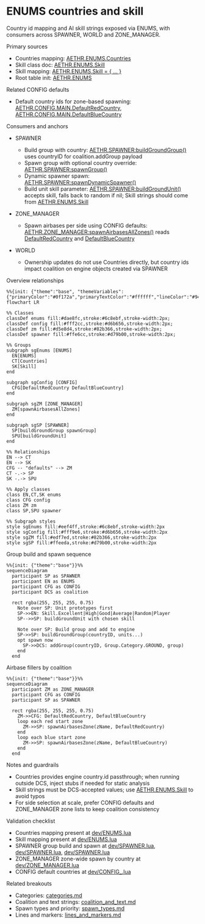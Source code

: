 # ENUMS countries and skill

Country id mapping and AI skill strings exposed via ENUMS, with consumers across SPAWNER, WORLD and ZONE_MANAGER.

Primary sources

- Countries mapping: [AETHR.ENUMS.Countries](../../dev/ENUMS.lua:481)
- Skill class doc: [AETHR.ENUMS.Skill](../../dev/ENUMS.lua:165)
- Skill mapping: [AETHR.ENUMS.Skill = { ... }](../../dev/ENUMS.lua:482)
- Root table init: [AETHR.ENUMS](../../dev/ENUMS.lua:337)

Related CONFIG defaults

- Default country ids for zone-based spawning: [AETHR.CONFIG.MAIN.DefaultRedCountry](../../dev/CONFIG_.lua:177), [AETHR.CONFIG.MAIN.DefaultBlueCountry](../../dev/CONFIG_.lua:178)

Consumers and anchors

- SPAWNER
  - Build group with country: [AETHR.SPAWNER:buildGroundGroup()](../../dev/SPAWNER.lua:321) uses countryID for coalition.addGroup payload
  - Spawn group with optional country override: [AETHR.SPAWNER:spawnGroup()](../../dev/SPAWNER.lua:425)
  - Dynamic spawner spawn: [AETHR.SPAWNER:spawnDynamicSpawner()](../../dev/SPAWNER.lua:438)
  - Build unit skill parameter: [AETHR.SPAWNER:buildGroundUnit()](../../dev/SPAWNER.lua:282) accepts skill, falls back to random if nil; Skill strings should come from [AETHR.ENUMS.Skill](../../dev/ENUMS.lua:482)

- ZONE_MANAGER
  - Spawn airbases per side using CONFIG defaults: [AETHR.ZONE_MANAGER:spawnAirbasesAllZones()](../../dev/ZONE_MANAGER.lua:1142) reads [DefaultRedCountry](../../dev/CONFIG_.lua:177) and [DefaultBlueCountry](../../dev/CONFIG_.lua:178)

- WORLD
  - Ownership updates do not use Countries directly, but country ids impact coalition on engine objects created via SPAWNER

Overview relationships

```mermaid
%%{init: {"theme":"base", "themeVariables":{"primaryColor":"#0f172a","primaryTextColor":"#ffffff","lineColor":"#94a3b8","fontSize":"12px"}}}%%
flowchart LR

%% Classes
classDef enums fill:#dae8fc,stroke:#6c8ebf,stroke-width:2px;
classDef config fill:#fff2cc,stroke:#d6b656,stroke-width:2px;
classDef zm fill:#d5e8d4,stroke:#82b366,stroke-width:2px;
classDef spawner fill:#ffe6cc,stroke:#d79b00,stroke-width:2px;

%% Groups
subgraph sgEnums [ENUMS]
  EN[ENUMS]
  CT[Countries]
  SK[Skill]
end

subgraph sgConfig [CONFIG]
  CFG[DefaultRedCountry DefaultBlueCountry]
end

subgraph sgZM [ZONE_MANAGER]
  ZM[spawnAirbasesAllZones]
end

subgraph sgSP [SPAWNER]
  SP[buildGroundGroup spawnGroup]
  SPU[buildGroundUnit]
end

%% Relationships
EN --> CT
EN --> SK
CFG -- "defaults" --> ZM
CT -.-> SP
SK -.-> SPU

%% Apply classes
class EN,CT,SK enums
class CFG config
class ZM zm
class SP,SPU spawner

%% Subgraph styles
style sgEnums fill:#eef4ff,stroke:#6c8ebf,stroke-width:2px
style sgConfig fill:#fff9e6,stroke:#d6b656,stroke-width:2px
style sgZM fill:#edf7ed,stroke:#82b366,stroke-width:2px
style sgSP fill:#ffeeda,stroke:#d79b00,stroke-width:2px
```

Group build and spawn sequence

```mermaid
%%{init: {"theme":"base"}}%%
sequenceDiagram
  participant SP as SPAWNER
  participant EN as ENUMS
  participant CFG as CONFIG
  participant DCS as coalition

  rect rgba(255, 255, 255, 0.75)
    Note over SP: Unit prototypes first
    SP->>EN: Skill.Excellent|High|Good|Average|Random|Player
    SP-->>SP: buildGroundUnit with chosen skill

    Note over SP: Build group and add to engine
    SP->>SP: buildGroundGroup(countryID, units...)
    opt spawn now
      SP->>DCS: addGroup(countryID, Group.Category.GROUND, group)
    end
  end
```

Airbase fillers by coalition

```mermaid
%%{init: {"theme":"base"}}%%
sequenceDiagram
  participant ZM as ZONE_MANAGER
  participant CFG as CONFIG
  participant SP as SPAWNER

  rect rgba(255, 255, 255, 0.75)
    ZM->>CFG: DefaultRedCountry, DefaultBlueCountry
    loop each red start zone
      ZM->>SP: spawnAirbasesZone(zName, DefaultRedCountry)
    end
    loop each blue start zone
      ZM->>SP: spawnAirbasesZone(zName, DefaultBlueCountry)
    end
  end
```

Notes and guardrails

- Countries provides engine country.id passthrough; when running outside DCS, inject stubs if needed for static analysis
- Skill strings must be DCS-accepted values; use [AETHR.ENUMS.Skill](../../dev/ENUMS.lua:482) to avoid typos
- For side selection at scale, prefer CONFIG defaults and ZONE_MANAGER zone lists to keep coalition consistency

Validation checklist

- Countries mapping present at [dev/ENUMS.lua](../../dev/ENUMS.lua:481)
- Skill mapping present at [dev/ENUMS.lua](../../dev/ENUMS.lua:482)
- SPAWNER group build and spawn at [dev/SPAWNER.lua](../../dev/SPAWNER.lua:321), [dev/SPAWNER.lua](../../dev/SPAWNER.lua:425), [dev/SPAWNER.lua](../../dev/SPAWNER.lua:438)
- ZONE_MANAGER zone-wide spawn by country at [dev/ZONE_MANAGER.lua](../../dev/ZONE_MANAGER.lua:1142)
- CONFIG default countries at [dev/CONFIG_.lua](../../dev/CONFIG_.lua:177)

Related breakouts

- Categories: [categories.md](./categories.md)
- Coalition and text strings: [coalition_and_text.md](./coalition_and_text.md)
- Spawn types and priority: [spawn_types.md](./spawn_types.md)
- Lines and markers: [lines_and_markers.md](./lines_and_markers.md)